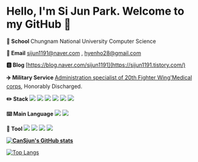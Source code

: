 # Hello, I'm Si Jun Park. Welcome to my GitHub 👋

<b>🏫 School </b> Chungnam National University Computer Science

<b>📧 Email</b> sijun1191@naver.com , hyenho28@gmail.com

<b>🅱️ Blog </b> [https://blog.naver.com/sijun1191](https://sijun1191.tistory.com/)
  
<b> ✈️ Military Service </b> <a href="https://namu.wiki/w/%EC%A0%9C20%EC%A0%84%ED%88%AC%EB%B9%84%ED%96%89%EB%8B%A8">Administration specialist of 20th Fighter Wing'Medical corps</a>, Honorably Discharged.

<b>✏️ Stack </b><img src="https://img.shields.io/badge/c-3CBDB1?style=plastic&logo=c&logoColor=black">
  <img src="https://img.shields.io/badge/c++-4574E0?style=plastic&logo=cplusplus&logoColor=black">
  <img src="https://img.shields.io/badge/Ocaml-EC6813?style=plastic&logo=ocaml&logoColor=black">
  <img src="https://img.shields.io/badge/Linux-FCC624?style=plastic&logo=Linux&logoColor=black">
  <img src="https://img.shields.io/badge/python-3776AB?style=plastic&logo=python&logoColor=black">
  <img src="https://img.shields.io/badge/unity-FFFFFF?style=plastic&logo=unity&logoColor=black">
  
<b>⌨️ Main Language</b>
<img src="https://img.shields.io/badge/c-3CBDB1?style=plastic&logo=c&logoColor=black">
  <img src="https://img.shields.io/badge/c++-4574E0?style=plastic&logo=cplusplus&logoColor=black">
</br>

<b>🔨 Tool </b> <img src="https://img.shields.io/badge/Visualstudio-5C2D91?style=plastic&logo=Visualstudio&logoColor=black">
<img src="https://img.shields.io/badge/Visualstudio_Code-007ACC?style=plastic&logo=Visualstudiocode&logoColor=black">
<img src="https://img.shields.io/badge/VirtualBox-183A61?style=plastic&logo=virtualbox&logoColor=black">
<img src="https://img.shields.io/badge/Eclipse_IDE-2C2255?style=plastic&logo=Eclipseide&logoColor=black">


<b>
  
[![CanSjun's GitHub stats](https://github-readme-stats.vercel.app/api?username=CanSjun&show_icons=true&theme=radical)]()
  
</b>


[![Top Langs](https://github-readme-stats.vercel.app/api/top-langs/?username=CanSjun&layout=compact&theme=merko)]()
<!--
**CanSJun/CanSJun** is a ✨ _special_ ✨ repository because its `README.md` (this file) appears on your GitHub profile.

Here are some ideas to get you started:

- 🔭 I’m currently working on ...
- 🌱 I’m currently learning ...
- 👯 I’m looking to collaborate on ...
- 🤔 I’m looking for help with ...
- 💬 Ask me about ...
- 📫 How to reach me: ...
- 😄 Pronouns: ...
- ⚡ Fun fact: ...
-->
